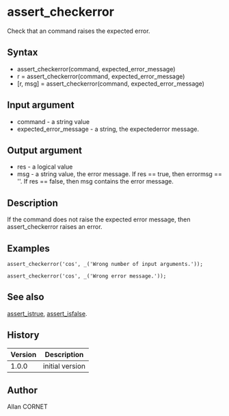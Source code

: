 

# assert_checkerror

Check that an command raises the expected error.

## Syntax

- assert_checkerror(command, expected_error_message)
- r = assert_checkerror(command, expected_error_message)
- [r, msg] = assert_checkerror(command, expected_error_message)

## Input argument

 - command - a string value
 - expected_error_message - a string, the expectederror message.

## Output argument

 - res - a logical value
 - msg - a string value, the error message. If res == true, then errormsg == ''. If res == false, then msg contains the error message.

## Description

If the command does not raise the expected error message, then assert_checkerror raises an error.

## Examples

```Nelson
assert_checkerror('cos', _('Wrong number of input arguments.'));
```
```Nelson
assert_checkerror('cos', _('Wrong error message.'));
```

## See also

[assert_istrue](assert_istrue.md), [assert_isfalse](assert_isfalse.md).
## History

|Version|Description|
|------|------|
|1.0.0|initial version|


## Author

Allan CORNET




